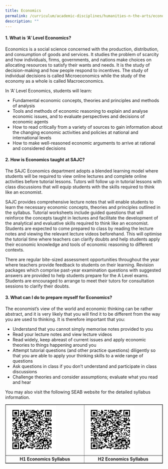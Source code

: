 ```yaml
---
title: Economics
permalink: /curriculum/academic-disciplines/humanities-n-the-arts/economics/
description: ""
---
```

<h4><strong>1. What is &lsquo;A&rsquo; Level Economics?</strong></h4>
<p>Economics is a social science concerned with the production, distribution, and consumption of goods and services. It studies the problem of scarcity and how individuals, firms, governments, and nations make choices on allocating resources to satisfy their wants and needs. It is the study of decision-making and how people respond to incentives. The study of individual decisions is called Microeconomics while the study of the economy as a whole is called Macroeconomics.</p>
<p>In &lsquo;A&rsquo; Level Economics, students will learn:</p>
<ul>
<li>Fundamental economic concepts, theories and principles and methods of analysis</li>
<li>Tools and methods of economic reasoning to explain and analyse economic issues, and to evaluate perspectives and decisions of economic agents</li>
<li>How to read critically from a variety of sources to gain information about the changing economic activities and policies at national and international levels</li>
<li>How to make well-reasoned economic arguments to arrive at rational and considered decisions</li>
</ul>
<h4><strong>2. How is Economics taught at SAJC?</strong></h4>
<p>The SAJC Economics department adopts a blended learning model where students will be required to view online lectures and complete online activities before tutorial lessons. Tutors will follow up in tutorial lessons with class discussions that will equip students with the skills required to think like an economist.</p>
<p>SAJC provides comprehensive lecture notes that will enable students to learn the necessary economic concepts, theories and principles outlined in the syllabus. Tutorial worksheets include guided questions that will reinforce the concepts taught in lectures and facilitate the development of the analytical and evaluative skills required to think like an economist. Students are expected to come prepared to class by reading the lecture notes and viewing the relevant lecture videos beforehand. This will optimise the tutorial time where teachers can clarify doubts and help students apply their economic knowledge and tools of economic reasoning to different contexts.</p>
<p>There are regular bite-sized assessment opportunities throughout the year where teachers provide feedback to students on their learning. Revision packages which comprise past-year examination questions with suggested answers are provided to help students prepare for the A Level exams. Students are encouraged to arrange to meet their tutors for consultation sessions to clarify their doubts.</p>
<h4><strong>3. What can I do to prepare myself for Economics?</strong></h4>
<p>The economist&rsquo;s view of the world and economic thinking can be rather abstract, and it is very likely that you will find it to be different from the way you are used to thinking. It is therefore important that you:</p>
<ul>
<li>Understand that you cannot simply memorise notes provided to you</li>
<li>Read your lecture notes and view lecture videos</li>
<li>Read widely, keep abreast of current issues and apply economic theories to things happening around you</li>
<li>Attempt tutorial questions (and other practice questions) diligently so that you are able to apply your thinking skills to a wide range of questions</li>
<li>Ask questions in class if you don&rsquo;t understand and participate in class discussions</li>
<li>Challenge theories and consider assumptions; evaluate what you read and hear</li>
</ul>
<p>You may also visit the following SEAB website for the detailed syllabus information.</p>
<table style="border-collapse: collapse; width: 100%;" border="1">
<tbody>
<tr>
<td style="width: 50%;"><img style="width: 65%;" src="/images/econ1.png" /></td>
<td style="width: 50%;"><img style="width: 65%;" src="/images/econ2.png" /></td>
</tr>
<tr>
<td style="width: 50%; text-align: center;"><strong>H1 Economics Syllabus</strong></td>
<td style="width: 50%; text-align: center;"><strong>H2 Economics Syllabus</strong></td>
</tr>
</tbody>
</table>
